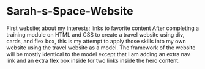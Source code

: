 # Sarah-s-Space-Website
First website; about my interests; links to favorite content
After completing a training module on HTML and CSS to create a travel website using div, cards, and flex box, this is my attempt to apply those skills into my own website using the travel website as a model. The framework of the website will be mostly identical to the model except that I am adding an extra nav link and an extra flex box inside for two links inside the hero content.
